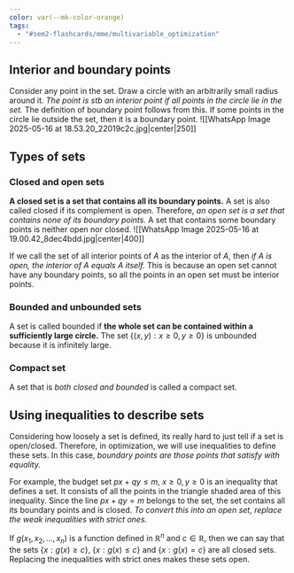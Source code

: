 ```yaml
---
color: var(--mk-color-orange)
tags:
  - "#sem2-flashcards/mme/multivariable_optimization"
---
```



## Interior and boundary points
Consider any point in the set. Draw a circle with an arbitrarily small radius around it. *The point is stb an interior point if all points in the circle lie in the set.* The definition of boundary point follows from this. If some points in the circle lie outside the set, then it is a boundary point.
![[WhatsApp Image 2025-05-16 at 18.53.20_22019c2c.jpg|center|250]]

## Types of sets
### Closed and open sets
**A closed set is a set that contains all its boundary points.** A set is also called closed if its complement is open. Therefore, *an open set is a set that contains none of its boundary points.* A set that contains some boundary points is neither open nor closed.
![[WhatsApp Image 2025-05-16 at 19.00.42_8dec4bdd.jpg|center|400]]

If we call the set of all interior points of $A$ as the interior of $A$, then *if $A$ is open, the interior of $A$ equals $A$ itself.* This is because an open set cannot have any boundary points, so all the points in an open set must be interior points.

### Bounded and unbounded sets
A set is called bounded if **the whole set can be contained within a sufficiently large circle.** The set $\{(x,y):x\geq 0, y\geq 0\}$ is unbounded because it is infinitely large.

### Compact set
A set that is *both closed and bounded* is called a compact set.

## Using inequalities to describe sets
Considering how loosely a set is defined, its really hard to just tell if a set is open/closed. Therefore, in optimization, we will use inequalities to define these sets. In this case, *boundary points are those points that satisfy with equality.* 

For example, the budget set $px+qy \leq m$, $x\geq 0, y\geq 0$ is an inequality that defines a set. It consists of all the points in the triangle shaded area of this inequality. Since the line $px+qy = m$ belongs to the set, the set contains all its boundary points and is closed. *To convert this into an open set, replace the weak inequalities with strict ones.* 

If $g(x_{1},x_{2},\dots,x_{n})$ is a function defined in $\mathbb{R}^n$ and $c \in \mathbb{R}$, then we can say that the sets $\{x:g(x)\geq c\}$, $\{x: g(x)\leq c\}$ and $\{x: g(x) = c\}$ are all closed sets. Replacing the inequalities with strict ones makes these sets open.
